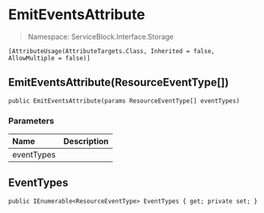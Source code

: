 # EmitEventsAttribute

> Namespace: ServiceBlock.Interface.Storage

```text
[AttributeUsage(AttributeTargets.Class, Inherited = false, AllowMultiple = false)]
```

## EmitEventsAttribute\(ResourceEventType\[\]\)

```text
public EmitEventsAttribute(params ResourceEventType[] eventTypes)
```

### Parameters

| Name | Description |
| :--- | :--- |
| eventTypes |  |

## EventTypes

```text
public IEnumerable<ResourceEventType> EventTypes { get; private set; }
```

